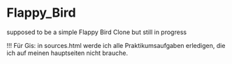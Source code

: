 # Flappy_Bird

supposed to be a simple Flappy Bird Clone but still in progress

!!! Für Gis:    in sources.html werde ich alle Praktikumsaufgaben erledigen, die ich auf meinen hauptseiten nicht brauche.
